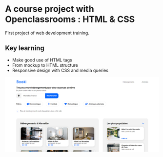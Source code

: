 # A course project with Openclassrooms : HTML & CSS

First project of web development training.

## Key learning

- Make good use of HTML tags
- From mockup to HTML structure
- Responsive design with CSS and media queries

![Screenshot](screenshot.png)
